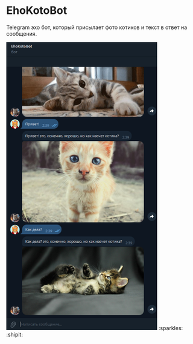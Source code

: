 # EhoKotoBot
Telegram эхо бот, который присылает фото котиков и текст в ответ на сообщения.

<img src="https://raw.githubusercontent.com/MarinaDVetrova/EhoKotoBot/master/kotobot.png" width="400px" alt="CoinRate">
:sparkles:
:shipit: 
